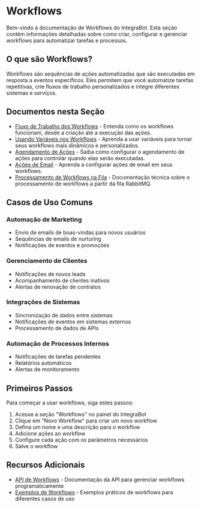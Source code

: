 # Workflows

Bem-vindo à documentação de Workflows do IntegraBot. Esta seção contém informações detalhadas sobre como criar, configurar e gerenciar workflows para automatizar tarefas e processos.

## O que são Workflows?

Workflows são sequências de ações automatizadas que são executadas em resposta a eventos específicos. Eles permitem que você automatize tarefas repetitivas, crie fluxos de trabalho personalizados e integre diferentes sistemas e serviços.

## Documentos nesta Seção

- [Fluxo de Trabalho dos Workflows](workflow-flow.md) - Entenda como os workflows funcionam, desde a criação até a execução das ações.
- [Usando Variáveis nos Workflows](using-variables.md) - Aprenda a usar variáveis para tornar seus workflows mais dinâmicos e personalizados.
- [Agendamento de Ações](scheduling-actions.md) - Saiba como configurar o agendamento de ações para controlar quando elas serão executadas.
- [Ações de Email](email-action.md) - Aprenda a configurar ações de email em seus workflows.
- [Processamento de Workflows na Fila](process-workflow-queue.md) - Documentação técnica sobre o processamento de workflows a partir da fila RabbitMQ.

## Casos de Uso Comuns

### Automação de Marketing

- Envio de emails de boas-vindas para novos usuários
- Sequências de emails de nurturing
- Notificações de eventos e promoções

### Gerenciamento de Clientes

- Notificações de novos leads
- Acompanhamento de clientes inativos
- Alertas de renovação de contratos

### Integrações de Sistemas

- Sincronização de dados entre sistemas
- Notificações de eventos em sistemas externos
- Processamento de dados de APIs

### Automação de Processos Internos

- Notificações de tarefas pendentes
- Relatórios automáticos
- Alertas de monitoramento

## Primeiros Passos

Para começar a usar workflows, siga estes passos:

1. Acesse a seção "Workflows" no painel do IntegraBot
2. Clique em "Novo Workflow" para criar um novo workflow
3. Defina um nome e uma descrição para o workflow
4. Adicione ações ao workflow
5. Configure cada ação com os parâmetros necessários
6. Salve o workflow

## Recursos Adicionais

- [API de Workflows](../api-reference/endpoint/workflows.md) - Documentação da API para gerenciar workflows programaticamente
- [Exemplos de Workflows](../essentials/workflow-examples.md) - Exemplos práticos de workflows para diferentes casos de uso 
